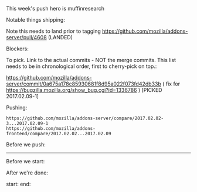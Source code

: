 This week's push hero is muffinresearch

Notable things shipping:

Note this needs to land prior to tagging  https://github.com/mozilla/addons-server/pull/4608 (LANDED)


Blockers:


To pick.  Link to the actual commits - NOT the merge commits.  This list needs
to be in chronological order, first to cherry-pick on top.:


https://github.com/mozilla/addons-server/commit/0a675a178c85930681f8d95a022f073fd42db33b  ( fix for https://bugzilla.mozilla.org/show_bug.cgi?id=1336786 ) [PICKED 2017.02.09-1]

Pushing:

    https://github.com/mozilla/addons-server/compare/2017.02.02-3...2017.02.09-1
    https://github.com/mozilla/addons-frontend/compare/2017.02.02...2017.02.09


Before we push:

-------------------------------------------------------------------------------
Before we start:


After we're done:


start:
end:
